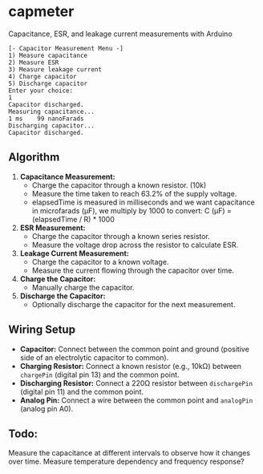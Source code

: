 # capmeter
Capacitance, ESR, and leakage current measurements with Arduino

```
[- Capacitor Measurement Menu -]
1) Measure capacitance
2) Measure ESR
3) Measure leakage current
4) Charge capacitor
5) Discharge capacitor
Enter your choice: 
1
Capacitor discharged.
Measuring capacitance...
1 ms    99 nanoFarads
Discharging capacitor...
Capacitor discharged.
```

## Algorithm
1. **Capacitance Measurement:**
   - Charge the capacitor through a known resistor. (10k)
   - Measure the time taken to reach 63.2% of the supply voltage.
   - elapsedTime is measured in milliseconds and we want capacitance in microfarads (µF), we multiply by 1000 to convert:
      C (µF) = (elapsedTime / R) * 1000
2. **ESR Measurement:**
   - Charge the capacitor through a known series resistor.
   - Measure the voltage drop across the resistor to calculate ESR.
3. **Leakage Current Measurement:**
   - Charge the capacitor to a known voltage.
   - Measure the current flowing through the capacitor over time.
4. **Charge the Capacitor:**
   - Manually charge the capacitor.
5. **Discharge the Capacitor:**
   - Optionally discharge the capacitor for the next measurement.

## Wiring Setup
- **Capacitor:** Connect between the common point and ground (positive side of an electrolytic capacitor to common).
- **Charging Resistor:** Connect a known resistor (e.g., 10kΩ) between `chargePin` (digital pin 13) and the common point.
- **Discharging Resistor:** Connect a 220Ω resistor between `dischargePin` (digital pin 11) and the common point.
- **Analog Pin:** Connect a wire between the common point and `analogPin` (analog pin A0).

## Todo:
 Measure the capacitance at different intervals to observe how it changes over time.
 Measure temperature dependency and frequency response?
